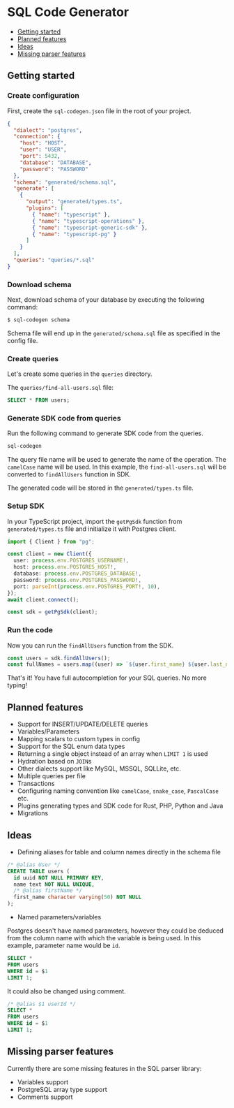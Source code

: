 # SQL Code Generator

- [Getting started](#getting-started)
- [Planned features](#planned-features)
- [Ideas](#ideas)
- [Missing parser features](#missing-parser-features)

## Getting started

### Create configuration

First, create the `sql-codegen.json` file in the root of your project.

```json
{
  "dialect": "postgres",
  "connection": {
    "host": "HOST",
    "user": "USER",
    "port": 5432,
    "database": "DATABASE",
    "password": "PASSWORD"
  },
  "schema": "generated/schema.sql",
  "generate": [
    {
      "output": "generated/types.ts",
      "plugins": [
        { "name": "typescript" },
        { "name": "typescript-operations" },
        { "name": "typescript-generic-sdk" },
        { "name": "typescript-pg" }
      ]
    }
  ],
  "queries": "queries/*.sql"
}
```

### Download schema

Next, download schema of your database by executing the following command:

```sh
$ sql-codegen schema
```

Schema file will end up in the `generated/schema.sql` file as specified in the config file.

### Create queries

Let's create some queries in the `queries` directory.

The `queries/find-all-users.sql` file:

```sql
SELECT * FROM users;
```

### Generate SDK code from queries

Run the following command to generate SDK code from the queries.

```sh
sql-codegen
```

The query file name will be used to generate the name of the operation. The `camelCase` name will be used. In this example, the `find-all-users.sql` will be converted to `findAllUsers` function in SDK.

The generated code will be stored in the `generated/types.ts` file.

### Setup SDK

In your TypeScript project, import the `getPgSdk` function from `generated/types.ts` file and initialize it with Postgres client.

```ts
import { Client } from "pg";

const client = new Client({
  user: process.env.POSTGRES_USERNAME!,
  host: process.env.POSTGRES_HOST!,
  database: process.env.POSTGRES_DATABASE!,
  password: process.env.POSTGRES_PASSWORD!,
  port: parseInt(process.env.POSTGRES_PORT!, 10),
});
await client.connect();

const sdk = getPgSdk(client);
```

### Run the code

Now you can run the `findAllUsers` function from the SDK.

```ts
const users = sdk.findAllUsers();
const fullNames = users.map((user) => `${user.first_name} ${user.last_name}`);
```

That's it! You have full autocompletion for your SQL queries. No more typing!

## Planned features

- Support for INSERT/UPDATE/DELETE queries
- Variables/Parameters
- Mapping scalars to custom types in config
- Support for the SQL enum data types
- Returning a single object instead of an array when `LIMIT 1` is used
- Hydration based on `JOIN`s
- Other dialects support like MySQL, MSSQL, SQLLite, etc.
- Multiple queries per file
- Transactions
- Configuring naming convention like `camelCase`, `snake_case`, `PascalCase` etc.
- Plugins generating types and SDK code for Rust, PHP, Python and Java
- Migrations

## Ideas

- Defining aliases for table and column names directly in the schema file

```sql
/* @alias User */
CREATE TABLE users (
  id uuid NOT NULL PRIMARY KEY,
  name text NOT NULL UNIQUE,
  /* @alias firstName */
  first_name character varying(50) NOT NULL
);
```

- Named parameters/variables

Postgres doesn't have named parameters, however they could be deduced from the column name with which the variable is being used. In this example, parameter name would be `id`.

```sql
SELECT *
FROM users
WHERE id = $1
LIMIT 1;
```

It could also be changed using comment.

```sql
/* @alias $1 userId */
SELECT *
FROM users
WHERE id = $1
LIMIT 1;
```

## Missing parser features

Currently there are some missing features in the SQL parser library:

- Variables support
- PostgreSQL array type support
- Comments support
